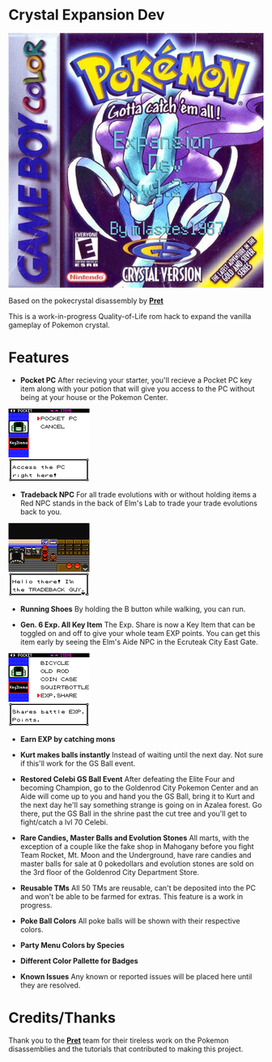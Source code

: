 # Crystal Expansion Dev

![Screenshot](crystal-expansion-dev-box-art.jpg)

Based on the pokecrystal disassembly by [**Pret**](https://github.com/pret/pokecrystal)

This is a work-in-progress Quality-of-Life rom hack to expand the vanilla gameplay of Pokemon crystal.

# Features

- **Pocket PC** After recieving your starter, you'll recieve a Pocket PC key item along with your potion that will give you access to the PC without being at your house or the Pokemon Center.

![Screenshot](crystal-expansion-dev-0.png)

- **Tradeback NPC** For all trade evolutions with or without holding items a Red NPC stands in the back of Elm's Lab to trade your trade evolutions back to you.

![Screenshot](crystal-expansion-dev-1.png)

- **Running Shoes** By holding the B button while walking, you can run.

- **Gen. 6 Exp. All Key Item** The Exp. Share is now a Key Item that can be toggled on and off to give your whole team EXP points.  You can get this item early by seeing the Elm's Aide NPC in the Ecruteak City East Gate.

![Screenshot](crystal-expansion-dev-2.png)

- **Earn EXP by catching mons**

- **Kurt makes balls instantly** Instead of waiting until the next day.  Not sure if this'll work for the GS Ball event.

- **Restored Celebi GS Ball Event** After defeating the Elite Four and becoming Champion, go to the Goldenrod City Pokemon Center and an Aide will come up to you and hand you the GS Ball, bring it to Kurt and the next day he'll say something strange is going on in Azalea forest.  Go there, put the GS Ball in the shrine past the cut tree and you'll get to fight/catch a lvl 70 Celebi.

- **Rare Candies, Master Balls and Evolution Stones** All marts, with the exception of a couple like the fake shop in Mahogany before you fight Team Rocket, Mt. Moon and the Underground, have rare candies and master balls for sale at 0 pokedollars and evolution stones are sold on the 3rd floor of the Goldenrod City Department Store.

- **Reusable TMs** All 50 TMs are reusable, can't be deposited into the PC and won't be able to be farmed for extras.  This feature is a work in progress.

- **Poke Ball Colors** All poke balls will be shown with their respective colors.

- **Party Menu Colors by Species**

- **Different Color Pallette for Badges**

- **Known Issues** Any known or reported issues will be placed here until they are resolved.

# Credits/Thanks

Thank you to the [**Pret**](http://pret.github.io) team for their tireless work on the Pokemon disassemblies and the tutorials that contributed to making this project.
